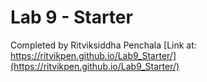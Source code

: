 # Lab 9 - Starter
Completed by Ritviksiddha Penchala
[Link at: https://ritvikpen.github.io/Lab9_Starter/](https://ritvikpen.github.io/Lab9_Starter/)